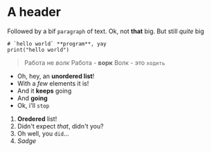 # A header

Followed by a bif `paragraph` of text.
Ok, not **that** big.
But still _quite_ big

```
# `hello world` **program**, yay
print("hello world")
```

> Работа не _волк_
> Работа - **ворк**
> Волк - это `ходить`

- Oh, hey, an **unordered list**!
- With a _few_ elements it is!
- And it **keeps** going
- And **going**
- Ok, i'll `stop`

1. **Oredered** list!
2. Didn't expect _that_, didn't you?
3. Oh well, you `did`...
4. _Sadge_